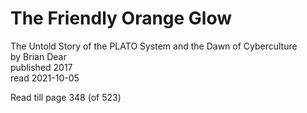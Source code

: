 # The Friendly Orange Glow
The Untold Story of the PLATO System and the Dawn of Cyberculture  
by Brian Dear  
published 2017  
read 2021-10-05

Read till page 348 (of 523)
